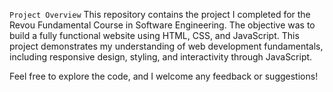 ``Project Overview``
This repository contains the project I completed for the Revou Fundamental Course in Software Engineering. The objective was to build a fully functional website using HTML, CSS, and JavaScript. This project demonstrates my understanding of web development fundamentals, including responsive design, styling, and interactivity through JavaScript.

Feel free to explore the code, and I welcome any feedback or suggestions!
